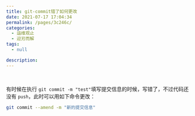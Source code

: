 ```yaml
---
title: git-commit错了如何更改
date: 2021-07-17 17:04:34
permalink: /pages/3c246c/
categories:
  - 运维观止
  - 迎刃而解
tags:
  - null

description:
---
```


<br><ArticleTopAd></ArticleTopAd>


有时候在执行 `git commit -m "test"`填写提交信息的时候，写错了，不过代码还没有 `push`，此时可以用如下命令更改：

```sh
git commit --amend -m "新的提交信息"
```

<br><ArticleTopAd></ArticleTopAd>

